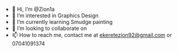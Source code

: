 - 👋 Hi, I’m @Zion1a
- 👀 I’m interested in Graphics Design 
- 🌱 I’m currently learning Smudge painting
- 💞️ I’m looking to collaborate on 
- 📫 How to reach me, contact me at ekeretezion92@gmail.com or 07041091374
<!---
Zion1a/Zion1a is a ✨ special ✨ repository because its `README.md` (this file) appears on your GitHub profile.
You can click the Preview link to take a look at your changes.
--->
